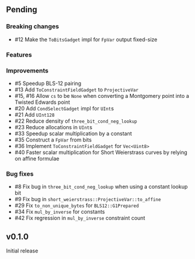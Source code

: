 ## Pending

### Breaking changes
- #12 Make the `ToBitsGadget` impl for `FpVar` output fixed-size

### Features


### Improvements
- #5 Speedup BLS-12 pairing
- #13 Add `ToConstraintFieldGadget` to `ProjectiveVar`
- #15, #16 Allow `cs` to be `None` when converting a Montgomery point into a Twisted Edwards point
- #20 Add `CondSelectGadget` impl for `UInt`s
- #21 Add `UInt128`
- #22 Reduce density of `three_bit_cond_neg_lookup`
- #23 Reduce allocations in `UInt`s
- #33 Speedup scalar multiplication by a constant
- #35 Construct a `FpVar` from bits
- #36 Implement `ToConstraintFieldGadget` for `Vec<Uint8>`
- #40 Faster scalar multiplication for Short Weierstrass curves by relying on affine formulae

### Bug fixes
- #8 Fix bug in `three_bit_cond_neg_lookup` when using a constant lookup bit
- #9 Fix bug in `short_weierstrass::ProjectiveVar::to_affine` 
- #29 Fix `to_non_unique_bytes` for `BLS12::G1Prepared`
- #34 Fix `mul_by_inverse` for constants
- #42 Fix regression in `mul_by_inverse` constraint count

## v0.1.0

Initial release